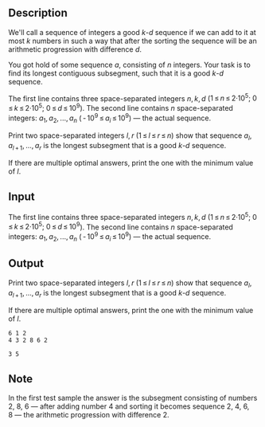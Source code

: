 ## Description

<div><p>We'll call a sequence of integers a good <span class="tex-span"><i>k</i></span>-<span class="tex-span"><i>d</i></span> sequence if we can add to it at most <span class="tex-span"><i>k</i></span> numbers in such a way that after the sorting the sequence will be an arithmetic progression with difference <span class="tex-span"><i>d</i></span>.</p><p>You got hold of some sequence <span class="tex-span"><i>a</i></span>, consisting of <span class="tex-span"><i>n</i></span> integers. Your task is to find its longest contiguous subsegment, such that it is a good <span class="tex-span"><i>k</i></span>-<span class="tex-span"><i>d</i></span> sequence.</p></div><div class="input-specification"><p>The first line contains three space-separated integers <span class="tex-span"><i>n</i>, <i>k</i>, <i>d</i></span> (<span class="tex-span">1 ≤ <i>n</i> ≤ 2·10<sup class="upper-index">5</sup>;&nbsp;0 ≤ <i>k</i> ≤ 2·10<sup class="upper-index">5</sup>;&nbsp;0 ≤ <i>d</i> ≤ 10<sup class="upper-index">9</sup></span>). The second line contains <span class="tex-span"><i>n</i></span> space-separated integers: <span class="tex-span"><i>a</i><sub class="lower-index">1</sub>, <i>a</i><sub class="lower-index">2</sub>, ..., <i>a</i><sub class="lower-index"><i>n</i></sub></span> (<span class="tex-span"> - 10<sup class="upper-index">9</sup> ≤ <i>a</i><sub class="lower-index"><i>i</i></sub> ≤ 10<sup class="upper-index">9</sup></span>)&nbsp;— the actual sequence.</p></div><div class="output-specification"><p>Print two space-separated integers <span class="tex-span"><i>l</i>, <i>r</i></span> (<span class="tex-span">1 ≤ <i>l</i> ≤ <i>r</i> ≤ <i>n</i></span>) show that sequence <span class="tex-span"><i>a</i><sub class="lower-index"><i>l</i></sub>, <i>a</i><sub class="lower-index"><i>l</i> + 1</sub>, ..., <i>a</i><sub class="lower-index"><i>r</i></sub></span> is the longest subsegment that is a good <span class="tex-span"><i>k</i></span>-<span class="tex-span"><i>d</i></span> sequence.</p><p>If there are multiple optimal answers, print the one with the minimum value of <span class="tex-span"><i>l</i></span>.</p></div>

## Input

<p>The first line contains three space-separated integers <span class="tex-span"><i>n</i>, <i>k</i>, <i>d</i></span> (<span class="tex-span">1 ≤ <i>n</i> ≤ 2·10<sup class="upper-index">5</sup>;&nbsp;0 ≤ <i>k</i> ≤ 2·10<sup class="upper-index">5</sup>;&nbsp;0 ≤ <i>d</i> ≤ 10<sup class="upper-index">9</sup></span>). The second line contains <span class="tex-span"><i>n</i></span> space-separated integers: <span class="tex-span"><i>a</i><sub class="lower-index">1</sub>, <i>a</i><sub class="lower-index">2</sub>, ..., <i>a</i><sub class="lower-index"><i>n</i></sub></span> (<span class="tex-span"> - 10<sup class="upper-index">9</sup> ≤ <i>a</i><sub class="lower-index"><i>i</i></sub> ≤ 10<sup class="upper-index">9</sup></span>)&nbsp;— the actual sequence.</p>

## Output

<p>Print two space-separated integers <span class="tex-span"><i>l</i>, <i>r</i></span> (<span class="tex-span">1 ≤ <i>l</i> ≤ <i>r</i> ≤ <i>n</i></span>) show that sequence <span class="tex-span"><i>a</i><sub class="lower-index"><i>l</i></sub>, <i>a</i><sub class="lower-index"><i>l</i> + 1</sub>, ..., <i>a</i><sub class="lower-index"><i>r</i></sub></span> is the longest subsegment that is a good <span class="tex-span"><i>k</i></span>-<span class="tex-span"><i>d</i></span> sequence.</p><p>If there are multiple optimal answers, print the one with the minimum value of <span class="tex-span"><i>l</i></span>.</p>





```input1
6 1 2
4 3 2 8 6 2

```




```output1
3 5

```



## Note

<p>In the first test sample the answer is the subsegment consisting of numbers 2, 8, 6&nbsp;— after adding number 4 and sorting it becomes sequence 2, 4, 6, 8&nbsp;— the arithmetic progression with difference 2.</p>
